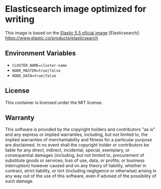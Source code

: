 # Elasticsearch image optimized for writing

This image is based on the [Elastic 5.5 oficial image](https://github.com/elastic/elasticsearch-docker/tree/5.5)
[Elasticsearch]: https://www.elastic.co/products/elasticsearch

## Environment Variables

- `CLUSTER_NAME=cluster-name`
- `NODE_MASTER=true|false`
- `NODE_DATA=true|false`

## License

This container is licensed under the MIT license.

## Warranty

This software is provided by the copyright holders and contributors "as is" and
any express or implied warranties, including, but not limited to, the implied
warranties of merchantability and fitness for a particular purpose are
disclaimed. In no event shall the copyright holder or contributors be liable for
any direct, indirect, incidental, special, exemplary, or consequential damages
(including, but not limited to, procurement of substitute goods or services;
 loss of use, data, or profits; or business interruption) however caused and on
any theory of liability, whether in contract, strict liability, or tort
(including negligence or otherwise) arising in any way out of the use of this
software, even if advised of the possibility of such damage.
